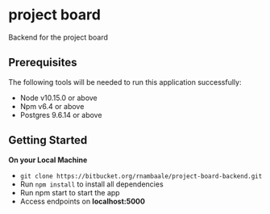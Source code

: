 # project board

Backend for the project board

## Prerequisites

The following tools will be needed to run this application successfully:

- Node v10.15.0 or above
- Npm v6.4 or above
- Postgres 9.6.14 or above

## Getting Started

**On your Local Machine**

- `git clone https://bitbucket.org/rnambaale/project-board-backend.git`
- Run `npm install` to install all dependencies
- Run npm start to start the app
- Access endpoints on **localhost:5000**
